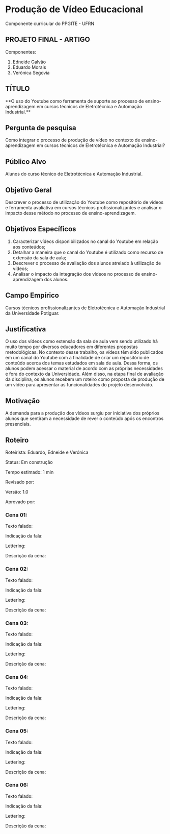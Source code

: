 # Produção de Vídeo Educacional
Componente curricular do PPGITE - UFRN


## PROJETO FINAL - ARTIGO
Componentes:
1. Edneide Galvão
1. Eduardo Morais
1. Verônica Segovia


## TÍTULO
<p> **O uso do Youtube como ferramenta de suporte ao processo de ensino-aprendizagem em cursos técnicos de Eletrotécnica e Automação Industrial.** </p>

## Pergunta de pesquisa
Como integrar o processo de produção de vídeo no contexto de ensino-aprendizagem em cursos técnicos de Eletrotécnica e Automação Industrial?

## Público Alvo
Alunos do curso técnico de Eletrotécnica e Automação Industrial.

## Objetivo Geral
Descrever o processo de utilização do Youtube como repositório de vídeos e ferramenta avaliativa em cursos técnicos profissionalizantes e analisar o impacto desse método no processo de ensino-aprendizagem.

## Objetivos Específicos
1. Caracterizar vídeos disponibilizados no canal do Youtube em relação aos conteúdos;
1. Detalhar a maneira que o canal do Youtube é utilizado como recurso de extensão da sala de aula;
1. Descrever o processo de avaliação dos alunos atrelado à utilização de vídeos;
1. Analisar o impacto da integração dos vídeos no processo de ensino-aprendizagem dos alunos.

## Campo Empírico
Cursos técnicos profissionalizantes de Eletrotécnica e Automação Industrial da Universidade Potiguar.

## Justificativa
O uso dos vídeos como extensão da sala de aula vem sendo utilizado há muito tempo por diversos educadores em diferentes propostas metodológicas. No contexto desse trabalho, os vídeos têm sido publicados em um canal do Youtube com a finalidade de criar um repositório de conteúdo acerca dos temas estudados em sala de aula. Dessa forma, os alunos podem acessar o material de acordo com as próprias necessidades e fora do contexto da Universidade. Além disso, na etapa final de avaliação da disciplina, os alunos recebem um roteiro como proposta de produção de um vídeo para apresentar as funcionalidades do projeto desenvolvido.

## Motivação
A demanda para a produção dos vídeos surgiu por iniciativa dos próprios alunos que sentiram a necessidade de rever o conteúdo após os encontros presenciais. 

## Roteiro
<p> Roteirista: Eduardo, Edneide e Verónica </p>
<p> Status:  Em construção </p>
<p> Tempo estimado: 1 min </p>
<p> Revisado por: </p>
<p> Versão: 1.0 </p>
<p> Aprovado por: </p>

### Cena 01: 
<p> Texto falado: </p>
<p> Indicação da fala: </p>
<p> Lettering: </p>
<p> Descrição da cena: </p>

### Cena 02:
<p> Texto falado: </p>
<p> Indicação da fala: </p>
<p> Lettering: </p>
<p> Descrição da cena: </p>

### Cena 03:
<p> Texto falado: </p>
<p> Indicação da fala: </p>
<p> Lettering: </p>
<p> Descrição da cena: </p>

### Cena 04:
<p> Texto falado: </p>
<p> Indicação da fala: </p>
<p> Lettering: </p>
<p> Descrição da cena: </p>

### Cena 05:
<p> Texto falado: </p>
<p> Indicação da fala: </p>
<p> Lettering: </p>
<p> Descrição da cena: </p>

### Cena 06:
<p> Texto falado: </p>
<p> Indicação da fala: </p>
<p> Lettering: </p>
<p> Descrição da cena: </p>

